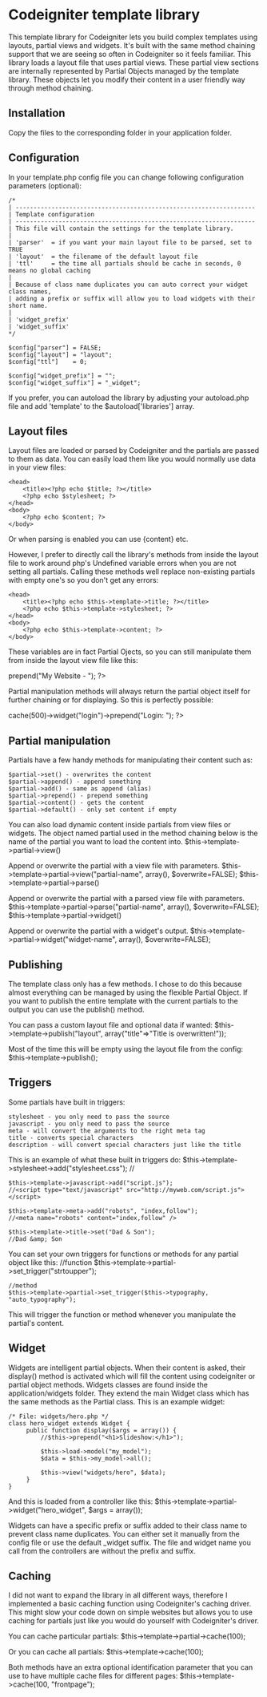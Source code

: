 Codeigniter template library
============================

This template library for Codeigniter lets you build complex templates using layouts, partial views and widgets. It's built with the same method chaining support that we are seeing so often in Codeigniter so it feels familiar. This library loads a layout file that uses partial views. These partial view sections are internally represented by Partial Objects managed by the template library. These objects let you modify their content in a user friendly way through method chaining.

Installation
------------

Copy the files to the corresponding folder in your application folder.


Configuration
-------------

In your template.php config file you can change following configuration parameters (optional):

	/*
	| -------------------------------------------------------------------
	| Template configuration
	| -------------------------------------------------------------------
	| This file will contain the settings for the template library.
	|
	| 'parser'	= if you want your main layout file to be parsed, set to TRUE
	| 'layout'	= the filename of the default layout file
	| 'ttl'		= the time all partials should be cache in seconds, 0 means no global caching
	|
	| Because of class name duplicates you can auto correct your widget class names,
	| adding a prefix or suffix will allow you to load widgets with their short name.
	|
	| 'widget_prefix'
	| 'widget_suffix'
	*/

	$config["parser"] = FALSE;
	$config["layout"] = "layout";
	$config["ttl"]	  = 0;

	$config["widget_prefix"] = "";
	$config["widget_suffix"] = "_widget";

If you prefer, you can autoload the library by adjusting your autoload.php file and add 'template' to the $autoload['libraries'] array.
	
Layout files
------------

Layout files are loaded or parsed by Codeigniter and the partials are passed to them as data. You can easily load them like you would normally use data in your view files:

	<head>
		<title><?php echo $title; ?></title>
		<?php echo $stylesheet; ?>
	</head>
	<body>
		<?php echo $content; ?>
	</body>

Or when parsing is enabled you can use {content} etc.

However, I prefer to directly call the library's methods from inside the layout file to work around php's Undefined variable errors when you are not setting all partials. Calling these methods well replace non-existing partials with empty one's so you don't get any errors:

	<head>
		<title><?php echo $this->template->title; ?></title>
		<?php echo $this->template->stylesheet; ?>
	</head>
	<body>
		<?php echo $this->template->content; ?>
	</body>

These variables are in fact Partial Ojects, so you can still manipulate them from inside the layout view file like this:
<?php echo $title->prepend("My Website - "); ?>

Partial manipulation methods will always return the partial object itself for further chaining or for displaying. So this is perfectly possible:
<?php echo $sidebar->cache(500)->widget("login")->prepend("Login: "); ?>

Partial manipulation
--------------------

Partials have a few handy methods for manipulating their content such as:

    $partial->set() - overwrites the content
    $partial->append() - append something
    $partial->add() - same as append (alias)
    $partial->prepend() - prepend something
    $partial->content() - gets the content
    $partial->default() - only set content if empty

You can also load dynamic content inside partials from view files or widgets. The object named partial used in the method chaining below is the name of the partial you want to load the content into.
	$this->template->partial->view()

Append or overwrite the partial with a view file with parameters.
	$this->template->partial->view("partial-name", array(), $overwrite=FALSE);
	$this->template->partial->parse()

Append or overwrite the partial with a parsed view file with parameters.
	$this->template->partial->parse("partial-name", array(), $overwrite=FALSE);
	$this->template->partial->widget()

Append or overwrite the partial with a widget's output.
	$this->template->partial->widget("widget-name", array(), $overwrite=FALSE);

Publishing
----------

The template class only has a few methods. I chose to do this because almost everything can be managed by using the flexible Partial Object. If you want to publish the entire template with the current partials to the output you can use the publish() method.

You can pass a custom layout file and optional data if wanted:
	$this->template->publish("layout", array("title"=>"Title is overwritten!"));

Most of the time this will be empty using the layout file from the config:
	$this->template->publish();
	
Triggers
--------

Some partials have built in triggers:

    stylesheet - you only need to pass the source
    javascript - you only need to pass the source
    meta - will convert the arguments to the right meta tag
    title - converts special characters
    description - will convert special characters just like the title

This is an example of what these built in triggers do:
	$this->template->stylesheet->add("stylesheet.css");
	//<link rel="stylesheet" type="text/css" href="http://myweb.com/stylesheet.css" />
	 
	$this->template->javascript->add("script.js");
	//<script type="text/javascript" src="http://myweb.com/script.js"></script>
	 
	$this->template->meta->add("robots", "index,follow");
	//<meta name="robots" content="index,follow" />
	 
	$this->template->title->set("Dad & Son");
	//Dad &amp; Son

You can set your own triggers for functions or methods for any partial object like this:
	//function
	$this->template->partial->set_trigger("strtoupper");
	 
	//method
	$this->template->partial->set_trigger($this->typography, "auto_typography");

This will trigger the function or method whenever you manipulate the partial's content.


Widget
------

Widgets are intelligent partial objects. When their content is asked, their display() method is activated which will fill the content using codeigniter or partial object methods. Widgets classes are found inside the application/widgets folder. They extend the main Widget class which has the same methods as the Partial class. This is an example widget:

	/* File: widgets/hero.php */
	class hero_widget extends Widget {
		 public function display($args = array()) {
			 //$this->prepend("<h1>Slideshow:</h1>");
	 
			 $this->load->model("my_model");
			 $data = $this->my_model->all();
	 
			 $this->view("widgets/hero", $data);
		 }
	}

And this is loaded from a controller like this:
	$this->template->partial->widget("hero_widget", $args = array());

Widgets can have a specific prefix or suffix added to their class name to prevent class name duplicates. You can either set it manually from the config file or use the default _widget suffix. The file and widget name you call from the controllers are without the prefix and suffix.


Caching
-------

I did not want to expand the library in all different ways, therefore I implemented a basic caching function using Codeigniter's caching driver. This might slow your code down on simple websites but allows you to use caching for partials just like you would do yourself with Codeigniter's driver.

You can cache particular partials:
	$this->template->partial->cache(100);

Or you can cache all partials:
	$this->template->cache(100);

Both methods have an extra optional identification parameter that you can use to have multiple cache files for different pages:
	$this->template->cache(100, "frontpage");
